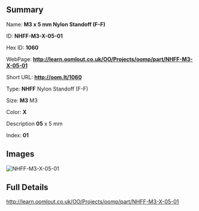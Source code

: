 

## Summary
 
Name: __M3 x 5 mm Nylon Standoff (F-F)__

ID: __NHFF-M3-X-05-01__

Hex ID: __1060__

WebPage: __http://learn.oomlout.co.uk/OO/Projects/oomp/part/NHFF-M3-X-05-01__

Short URL: __http://oom.lt/1060__


Type: __NHFF__ Nylon Standoff (F-F) 

Size: __M3__ M3 

Color: __X__  

Description __05__ x 5 mm 

Index: __01__


## Images
![NHFF-M3-X-05-01](http://oomlout.com/oomp-gen/parts/NHFF-M3-X-05-01/NHFF-M3-X-05-01_420.jpg)



## Full Details

 http://learn.oomlout.co.uk/OO/Projects/oomp/part/NHFF-M3-X-05-01














